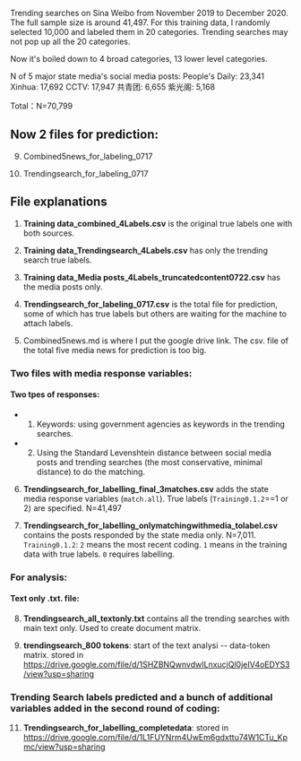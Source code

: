 
Trending searches on Sina Weibo from November 2019 to December 2020. The full sample size is around 41,497. For this training data, I randomly selected 10,000 and labeled them in 20 categories. Trending searches may not pop up all the 20 categories. 

Now it's boiled down to 4 broad categories, 13 lower level categories.


N of 5 major state media's social media posts:
People's Daily: 23,341
Xinhua: 17,692
CCTV: 17,947
共青团: 6,655
紫光阁: 5,168

Total：N=70,799


## Now 2 files for prediction:

09. Combined5news_for_labeling_0717

10. Trendingsearch_for_labeling_0717


## File explanations
01. **Training data_combined_4Labels.csv** is the original true labels one with both sources.  

02. **Training data_Trendingsearch_4Labels.csv** has only the trending search true labels. 

03. **Training data_Media posts_4Labels_truncatedcontent0722.csv** has the media posts only. 

04. **Trendingsearch_for_labeling_0717.csv** is the total file for prediction, some of which has true labels but others are waiting for the machine to attach labels. 

05. Combined5news.md is where I put the google drive link. The csv. file of the total five media news for prediction is too big.


### Two files with media response variables:

#### Two tpes of responses:
- 1. Keywords: using government agencies as keywords in the trending searches. 
- 2. Using the Standard Levenshtein distance between social media posts and trending searches (the most conservative, minimal distance) to do the matching.

06. **Trendingsearch_for_labelling_final_3matches.csv** adds the state media response variables (`match.all`). True labels (`Training0.1.2`==1 or 2) are specified. N=41,497

07. **Trendingsearch_for_labelling_onlymatchingwithmedia_tolabel.csv** contains the posts responded by the state media only. N=7,011. `Training0.1.2`: `2` means the most recent coding. `1` means in the training data with true labels. `0` requires labelling. 


### For analysis:

#### Text only .txt. file:
08. **Trendingsearch_all_textonly.txt** contains all the trending searches with main text only. Used to create document matrix.

12. **trendingsearch_800 tokens**: start of the text analysi -- data-token matrix. stored in https://drive.google.com/file/d/1SHZBNQwnvdwILnxucjQl0jeIV4oEDYS3/view?usp=sharing

### Trending Search labels predicted and a bunch of additional variables added in the second round of coding:

11. **Trendingsearch_for_labelling_completedata**: stored in https://drive.google.com/file/d/1L1FUYNrm4UwEm6gdxttu74W1CTu_Kpmc/view?usp=sharing

